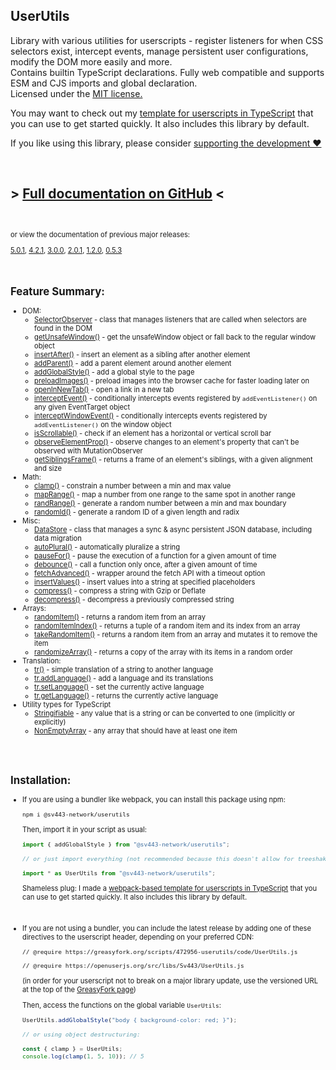 ## UserUtils
Library with various utilities for userscripts - register listeners for when CSS selectors exist, intercept events, manage persistent user configurations, modify the DOM more easily and more.  
Contains builtin TypeScript declarations. Fully web compatible and supports ESM and CJS imports and global declaration.  
Licensed under the [MIT license.](https://github.com/Sv443-Network/UserUtils/blob/main/LICENSE.txt)  
  
You may want to check out my [template for userscripts in TypeScript](https://github.com/Sv443/Userscript.ts) that you can use to get started quickly. It also includes this library by default.  
  
If you like using this library, please consider [supporting the development ❤️](https://github.com/sponsors/Sv443)

<br>

## &gt; [Full documentation on GitHub](https://github.com/Sv443-Network/UserUtils#readme) &lt;

<br>

<span style="font-size: 0.8em;">

or view the documentation of previous major releases:  

<a href="https://github.com/Sv443-Network/UserUtils/blob/v5.0.1/README.md" rel="noopener noreferrer">5.0.1</a>, <a href="https://github.com/Sv443-Network/UserUtils/blob/v4.2.1/README.md" rel="noopener noreferrer">4.2.1</a>, <a href="https://github.com/Sv443-Network/UserUtils/blob/v3.0.0/README.md" rel="noopener noreferrer">3.0.0</a>, <a href="https://github.com/Sv443-Network/UserUtils/blob/v2.0.1/README.md" rel="noopener noreferrer">2.0.1</a>, <a href="https://github.com/Sv443-Network/UserUtils/blob/v1.2.0/README.md" rel="noopener noreferrer">1.2.0</a>, <a href="https://github.com/Sv443-Network/UserUtils/blob/v0.5.3/README.md" rel="noopener noreferrer">0.5.3</a>
</span>

<br>

<!-- https://github.com/Sv443-Network/UserUtils  < #foo    -->
## Feature Summary:
- DOM:
    - [SelectorObserver](https://github.com/Sv443-Network/UserUtils#selectorobserver) - class that manages listeners that are called when selectors are found in the DOM
    - [getUnsafeWindow()](https://github.com/Sv443-Network/UserUtils#getunsafewindow) - get the unsafeWindow object or fall back to the regular window object
    - [insertAfter()](https://github.com/Sv443-Network/UserUtils#insertafter) - insert an element as a sibling after another element
    - [addParent()](https://github.com/Sv443-Network/UserUtils#addparent) - add a parent element around another element
    - [addGlobalStyle()](https://github.com/Sv443-Network/UserUtils#addglobalstyle) - add a global style to the page
    - [preloadImages()](https://github.com/Sv443-Network/UserUtils#preloadimages) - preload images into the browser cache for faster loading later on
    - [openInNewTab()](https://github.com/Sv443-Network/UserUtils#openinnewtab) - open a link in a new tab
    - [interceptEvent()](https://github.com/Sv443-Network/UserUtils#interceptevent) - conditionally intercepts events registered by `addEventListener()` on any given EventTarget object
    - [interceptWindowEvent()](https://github.com/Sv443-Network/UserUtils#interceptwindowevent) - conditionally intercepts events registered by `addEventListener()` on the window object
    - [isScrollable()](https://github.com/Sv443-Network/UserUtils#isscrollable) - check if an element has a horizontal or vertical scroll bar
    - [observeElementProp()](https://github.com/Sv443-Network/UserUtils#observeelementprop) - observe changes to an element's property that can't be observed with MutationObserver
    - [getSiblingsFrame()](https://github.com/Sv443-Network/UserUtils#getsiblingsframe) - returns a frame of an element's siblings, with a given alignment and size
- Math:
    - [clamp()](https://github.com/Sv443-Network/UserUtils#clamp) - constrain a number between a min and max value
    - [mapRange()](https://github.com/Sv443-Network/UserUtils#maprange) - map a number from one range to the same spot in another range
    - [randRange()](https://github.com/Sv443-Network/UserUtils#randrange) - generate a random number between a min and max boundary
    - [randomId()](https://github.com/Sv443-Network/UserUtils#randomid) - generate a random ID of a given length and radix
- Misc:
    - [DataStore](https://github.com/Sv443-Network/UserUtils#DataStore) - class that manages a sync & async persistent JSON database, including data migration
    - [autoPlural()](https://github.com/Sv443-Network/UserUtils#autoplural) - automatically pluralize a string
    - [pauseFor()](https://github.com/Sv443-Network/UserUtils#pausefor) - pause the execution of a function for a given amount of time
    - [debounce()](https://github.com/Sv443-Network/UserUtils#debounce) - call a function only once, after a given amount of time
    - [fetchAdvanced()](https://github.com/Sv443-Network/UserUtils#fetchadvanced) - wrapper around the fetch API with a timeout option
    - [insertValues()](https://github.com/Sv443-Network/UserUtils#insertvalues) - insert values into a string at specified placeholders
    - [compress()](https://github.com/Sv443-Network/UserUtils#compress) - compress a string with Gzip or Deflate
    - [decompress()](https://github.com/Sv443-Network/UserUtils#decompress) - decompress a previously compressed string
- Arrays:
    - [randomItem()](https://github.com/Sv443-Network/UserUtils#randomitem) - returns a random item from an array
    - [randomItemIndex()](https://github.com/Sv443-Network/UserUtils#randomitemindex) - returns a tuple of a random item and its index from an array
    - [takeRandomItem()](https://github.com/Sv443-Network/UserUtils#takerandomitem) - returns a random item from an array and mutates it to remove the item
    - [randomizeArray()](https://github.com/Sv443-Network/UserUtils#randomizearray) - returns a copy of the array with its items in a random order
- Translation:
    - [tr()](https://github.com/Sv443-Network/UserUtils#tr) - simple translation of a string to another language
    - [tr.addLanguage()](https://github.com/Sv443-Network/UserUtils#traddlanguage) - add a language and its translations
    - [tr.setLanguage()](https://github.com/Sv443-Network/UserUtils#trsetlanguage) - set the currently active language
    - [tr.getLanguage()](https://github.com/Sv443-Network/UserUtils#trgetlanguage) - returns the currently active language
- Utility types for TypeScript
    - [Stringifiable](https://github.com/Sv443-Network/UserUtils#stringifiable) - any value that is a string or can be converted to one (implicitly or explicitly)
    - [NonEmptyArray](https://github.com/Sv443-Network/UserUtils#nonemptyarray) - any array that should have at least one item

<br><br>

## Installation:
- If you are using a bundler like webpack, you can install this package using npm:
    ```
    npm i @sv443-network/userutils
    ```
    Then, import it in your script as usual:
    ```ts
    import { addGlobalStyle } from "@sv443-network/userutils";

    // or just import everything (not recommended because this doesn't allow for treeshaking):

    import * as UserUtils from "@sv443-network/userutils";
    ```
    Shameless plug: I made a [webpack-based template for userscripts in TypeScript](https://github.com/Sv443/Userscript.ts) that you can use to get started quickly. It also includes this library by default.


<br>

- If you are not using a bundler, you can include the latest release by adding one of these directives to the userscript header, depending on your preferred CDN:
    ```
    // @require https://greasyfork.org/scripts/472956-userutils/code/UserUtils.js
    ```
    ```
    // @require https://openuserjs.org/src/libs/Sv443/UserUtils.js
    ```
    (in order for your userscript not to break on a major library update, use the versioned URL at the top of the [GreasyFork page](https://greasyfork.org/scripts/472956-userutils))  
      
    Then, access the functions on the global variable `UserUtils`:
    ```ts
    UserUtils.addGlobalStyle("body { background-color: red; }");

    // or using object destructuring:

    const { clamp } = UserUtils;
    console.log(clamp(1, 5, 10)); // 5
    ```
